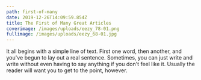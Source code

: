 ```yaml
---
path: first-of-many
date: 2019-12-26T14:09:59.854Z
title: The First of Many Great Articles
coverimage: /images/uploads/eezy_78-01.png
fullimage: /images/uploads/eezy_68-01.jpg
---
```

It all begins with a simple line of text. First one word, then another, and you've begun to lay out a real sentence. Sometimes, you can just write and write without even having to say anything if you don't feel like it. Usually the reader will want you to get to the point, however.
